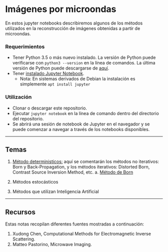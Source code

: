 # Imágenes por microondas

En estos jupyter notebooks describiremos algunos de los métodos utilizados en la reconstrucción de imágenes obtenidas a partir de microondas.

### Requerimientos

- Tener Python 3.5 o más nuevo instalado. La versión de Python puede verificarse con `python3 --version` en la línea de comandos. La última versión de Python puede descargarse de [aquí](https://www.python.org/downloads/).
- Tener [instalado Jupyter Notebook](https://jupyter.readthedocs.io/en/latest/install.html).
    - Nota: En sistemas derivados de Debian la instalación es simplemente `apt install jupyter`


### Utilización
- Clonar o descargar este repositorio.
- Ejecutar `jupyter notebook` en la línea de comando dentro del directorio del repositorio.
- Se abrirá una sesión de notebook de Jupyter en el navegador y se puede comenzar a navegar a través de los notebooks disponibles.

---

## Temas

1. [Método deterministicos:](https://github.com/rirastorza/Intro2MI/tree/main/metodos_deterministicos) aquí se comentarán los métodos no iterativos: Born y Back-Propagation, y los métodos iterativos: Distorted Born, Contrast Source Inversion Method, etc.
  a. [Método de Born](https://github.com/rirastorza/Intro2MI/blob/main/metodos_deterministicos/metodo_Born.ipynb)

2. Métodos estocásticos

3. Métodos que utilizan Inteligencia Artificial


---

## Recursos
Estas notas recopilan diferentes fuentes mostradas a continuación:

1. Xudong Chen, Computational Methods for Electromagnetic Inverse Scattering.
2. Matteo Pastorino, Microwave Imaging.
